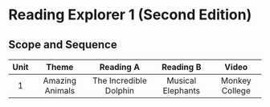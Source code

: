 # Reading Explorer 1 (Second Edition)

## Scope and Sequence

| Unit | Theme | Reading A | Reading B | Video |
| :---: | :---: | :---: | :---: | :---: |
| 1 | Amazing Animals | The Incredible Dolphin | Musical Elephants | Monkey College |
